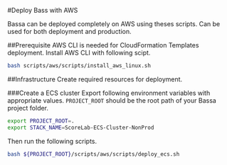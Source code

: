 #Deploy Bass with AWS

Bassa can be deployed completely on AWS using theses scripts. 
Can be used for both deployment and production. 

##Prerequisite
AWS CLI is needed for CloudFormation Templates deployment. 
Install AWS CLI with following scipt.

```bash
bash scripts/aws/scripts/install_aws_linux.sh
```

##Infrastructure
Create required resources for deployment.

###Create a ECS cluster
Export following environment variables with appropriate values.
`PROJECT_ROOT` should be the root path of your Bassa project folder. 

```bash
export PROJECT_ROOT=.
export STACK_NAME=ScoreLab-ECS-Cluster-NonProd
```

Then run the following scripts.

```bash
bash ${PROJECT_ROOT}/scripts/aws/scripts/deploy_ecs.sh
```